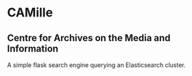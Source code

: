 # CAMille

## Centre for Archives on the Media and Information

A simple flask search engine querying an Elasticsearch cluster.
